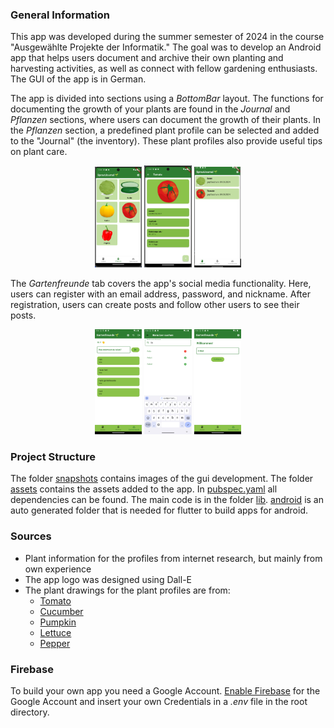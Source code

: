 ### General Information

This app was developed during the summer semester of 2024 in the course "Ausgewählte Projekte der Informatik." The goal was to develop an Android app that helps users document and archive their own planting and harvesting activities, as well as connect with fellow gardening enthusiasts. The GUI of the app is in German.

The app is divided into sections using a _BottomBar_ layout. The functions for documenting the growth of your plants are found in the _Journal_ and _Pflanzen_ sections, where users can document the growth of their plants. In the _Pflanzen_ section, a predefined plant profile can be selected and added to the "Journal" (the inventory). These plant profiles also provide useful tips on plant care.

<p align="center">
  <img src="snapshots/snapshot_5.png" alt="snapshot_1" width="15%">
  <img src="snapshots/snapshot_6.png" alt="snapshot_2" width="15%">
  <img src="snapshots/snapshot_7.png" alt="snapshot_3" width="15%">
</p>

The _Gartenfreunde_ tab covers the app's social media functionality. Here, users can register with an email address, password, and nickname. After registration, users can create posts and follow other users to see their posts.

<p align="center">
  <img src="snapshots/snapshot_15.png" alt="snapshot_1" width="15%">
  <img src="snapshots/snapshot_16.png" alt="snapshot_2" width="15%">
  <img src="snapshots/snapshot_17.png" alt="snapshot_3" width="15%">
</p>

### Project Structure

The folder [snapshots](./snapshots/) contains images of the gui development. The folder [assets](./assets/) contains the assets added to the app. In [pubspec.yaml](./pubspec.yaml) all dependencies can be found. The main code is in the folder [lib](./lib/). [android](./android/) is an auto generated folder that is needed for flutter to build apps for android.  

### Sources

- Plant information for the profiles from internet research, but mainly from own experience
- The app logo was designed using Dall-E
- The plant drawings for the plant profiles are from:
    - [Tomato](https://commons.wikimedia.org/wiki/Category:SMART-Servier_Medical_Art_-_Food)
    - [Cucumber](https://commons.wikimedia.org/wiki/File:Cucumber.png)
    - [Pumpkin](https://commons.wikimedia.org/wiki/File:Pumpkinn.svg)
    - [Lettuce](https://commons.wikimedia.org/wiki/File:Iceberg_lettuce.svg)
    - [Pepper](https://commons.wikimedia.org/wiki/Category:SMART-Servier_Medical_Art_-_Food)

### Firebase

To build your own app you need a Google Account. [Enable Firebase](https://firebase.google.com/docs/flutter/setup) for the Google Account and insert your own Credentials in a _.env_ file in the root directory.
